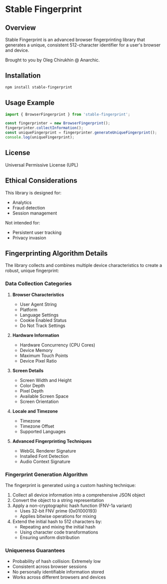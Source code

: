 # Stable Fingerprint

## Overview

Stable Fingerprint is an advanced browser fingerprinting library that generates a unique, consistent 512-character identifier for a user's browser and device.

Brought to you by Oleg Chirukhin @ Anarchic.

## Installation

```bash
npm install stable-fingerprint
```

## Usage Example

```javascript
import { BrowserFingerprint } from 'stable-fingerprint';

const fingerprinter = new BrowserFingerprint();
fingerprinter.collectInformation();
const uniqueFingerprint = fingerprinter.generateUniqueFingerprint();
console.log(uniqueFingerprint);
```

## License

Universal Permissive License (UPL)

## Ethical Considerations

This library is designed for:
- Analytics
- Fraud detection
- Session management

Not intended for:
- Persistent user tracking
- Privacy invasion

## Fingerprinting Algorithm Details

The library collects and combines multiple device characteristics to create a robust, unique fingerprint:

### Data Collection Categories

1. **Browser Characteristics**
   - User Agent String
   - Platform
   - Language Settings
   - Cookie Enabled Status
   - Do Not Track Settings

2. **Hardware Information**
   - Hardware Concurrency (CPU Cores)
   - Device Memory
   - Maximum Touch Points
   - Device Pixel Ratio

3. **Screen Details**
   - Screen Width and Height
   - Color Depth
   - Pixel Depth
   - Available Screen Space
   - Screen Orientation

4. **Locale and Timezone**
   - Timezone
   - Timezone Offset
   - Supported Languages

5. **Advanced Fingerprinting Techniques**
   - WebGL Renderer Signature
   - Installed Font Detection
   - Audio Context Signature

### Fingerprint Generation Algorithm

The fingerprint is generated using a custom hashing technique:

1. Collect all device information into a comprehensive JSON object
2. Convert the object to a string representation
3. Apply a non-cryptographic hash function (FNV-1a variant)
   - Uses 32-bit FNV prime (0x01000193)
   - Applies bitwise operations for mixing
4. Extend the initial hash to 512 characters by:
   - Repeating and mixing the initial hash
   - Using character code transformations
   - Ensuring uniform distribution

### Uniqueness Guarantees

- Probability of hash collision: Extremely low
- Consistent across browser sessions
- No personally identifiable information stored
- Works across different browsers and devices
